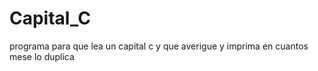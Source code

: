 # Capital_C
programa para que lea un capital c y que averigue y imprima en cuantos mese lo duplica 

